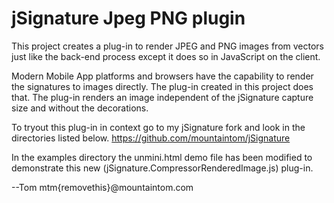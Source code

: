 # jSignature Jpeg PNG plugin

This project creates a plug-in to render JPEG and PNG images from vectors just like the back-end process except it does so in JavaScript on the client.

Modern Mobile App platforms and browsers have the capability to render the signatures to images directly. The plug-in created in this project does that. The plug-in renders an image independent of the jSignature capture size and without the decorations. 

To tryout this plug-in in context go to my jSignature fork and look in the directories listed below. 
https://github.com/mountaintom/jSignature

In the examples directory the unmini.html demo file has been modified to demonstrate this new (jSignature.CompressorRenderedImage.js) plug-in.

--Tom   mtm{removethis}@mountaintom.com


